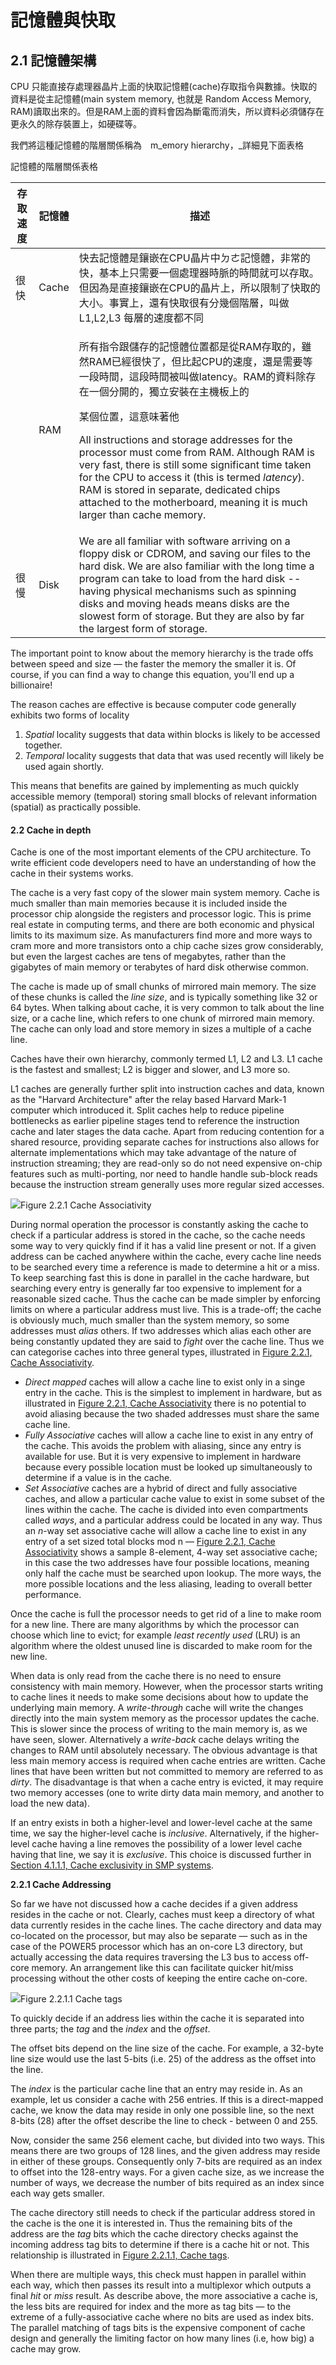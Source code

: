 # 記憶體與快取

## 2.1 記憶體架構

CPU 只能直接存處理器晶片上面的快取記憶體(cache)存取指令與數據。快取的資料是從主記憶體(main system memory, 也就是 Random Access Memory, RAM)讀取出來的。但是RAM上面的資料會因為斷電而消失，所以資料必須儲存在更永久的除存裝置上，如硬碟等。

我們將這種記憶體的階層關係稱為　m_emory hierarchy，_詳細見下面表格



記憶體的階層關係表格&#x20;

| 存取速度 | 記憶體   | 描述                                                                                                                                                                                                                                                                                                                                                                                                                                                               |
| ---- | ----- | ---------------------------------------------------------------------------------------------------------------------------------------------------------------------------------------------------------------------------------------------------------------------------------------------------------------------------------------------------------------------------------------------------------------------------------------------------------------- |
| 很快   | Cache | 快去記憶體是鑲嵌在CPU晶片中ㄉㄜ記憶體，非常的快，基本上只需要一個處理器時脈的時間就可以存取。但因為是直接鑲嵌在CPU的晶片上，所以限制了快取的大小。事實上，還有快取很有分幾個階層，叫做L1,L2,L3 每層的速度都不同                                                                                                                                                                                                                                                                                                                                                  |
|      | RAM   | <p>所有指令跟儲存的記憶體位置都是從RAM存取的，雖然RAM已經很快了，但比起CPU的速度，還是需要等一段時間，這段時間被叫做latency。RAM的資料除存在一個分開的，獨立安裝在主機板上的</p><p>某個位置，這意味著他</p><p>All instructions and storage addresses for the processor must come from RAM. Although RAM is very fast, there is still some significant time taken for the CPU to access it (this is termed <em>latency</em>). RAM is stored in separate, dedicated chips attached to the motherboard, meaning it is much larger than cache memory.</p> |
| 很慢   | Disk  | We are all familiar with software arriving on a floppy disk or CDROM, and saving our files to the hard disk. We are also familiar with the long time a program can take to load from the hard disk -- having physical mechanisms such as spinning disks and moving heads means disks are the slowest form of storage. But they are also by far the largest form of storage.                                                                                      |

The important point to know about the memory hierarchy is the trade offs between speed and size — the faster the memory the smaller it is. Of course, if you can find a way to change this equation, you'll end up a billionaire!

The reason caches are effective is because computer code generally exhibits two forms of locality

1. _Spatial_ locality suggests that data within blocks is likely to be accessed together.
2. _Temporal_ locality suggests that data that was used recently will likely be used again shortly.

This means that benefits are gained by implementing as much quickly accessible memory (temporal) storing small blocks of relevant information (spatial) as practically possible.

#### 2.2 Cache in depth

Cache is one of the most important elements of the CPU architecture. To write efficient code developers need to have an understanding of how the cache in their systems works.

The cache is a very fast copy of the slower main system memory. Cache is much smaller than main memories because it is included inside the processor chip alongside the registers and processor logic. This is prime real estate in computing terms, and there are both economic and physical limits to its maximum size. As manufacturers find more and more ways to cram more and more transistors onto a chip cache sizes grow considerably, but even the largest caches are tens of megabytes, rather than the gigabytes of main memory or terabytes of hard disk otherwise common.

The cache is made up of small chunks of mirrored main memory. The size of these chunks is called the _line size_, and is typically something like 32 or 64 bytes. When talking about cache, it is very common to talk about the line size, or a cache line, which refers to one chunk of mirrored main memory. The cache can only load and store memory in sizes a multiple of a cache line.

Caches have their own hierarchy, commonly termed L1, L2 and L3. L1 cache is the fastest and smallest; L2 is bigger and slower, and L3 more so.

L1 caches are generally further split into instruction caches and data, known as the "Harvard Architecture" after the relay based Harvard Mark-1 computer which introduced it. Split caches help to reduce pipeline bottlenecks as earlier pipeline stages tend to reference the instruction cache and later stages the data cache. Apart from reducing contention for a shared resource, providing separate caches for instructions also allows for alternate implementations which may take advantage of the nature of instruction streaming; they are read-only so do not need expensive on-chip features such as multi-porting, nor need to handle handle sub-block reads because the instruction stream generally uses more regular sized accesses.

![](https://www.bottomupcs.com/chapter02/figures/sets.svg)Figure 2.2.1 Cache Associativity

During normal operation the processor is constantly asking the cache to check if a particular address is stored in the cache, so the cache needs some way to very quickly find if it has a valid line present or not. If a given address can be cached anywhere within the cache, every cache line needs to be searched every time a reference is made to determine a hit or a miss. To keep searching fast this is done in parallel in the cache hardware, but searching every entry is generally far too expensive to implement for a reasonable sized cache. Thus the cache can be made simpler by enforcing limits on where a particular address must live. This is a trade-off; the cache is obviously much, much smaller than the system memory, so some addresses must _alias_ others. If two addresses which alias each other are being constantly updated they are said to _fight_ over the cache line. Thus we can categorise caches into three general types, illustrated in [Figure 2.2.1, Cache Associativity](https://www.bottomupcs.com/ch03s02.html#cache\_associativity).

* _Direct mapped_ caches will allow a cache line to exist only in a singe entry in the cache. This is the simplest to implement in hardware, but as illustrated in [Figure 2.2.1, Cache Associativity](https://www.bottomupcs.com/ch03s02.html#cache\_associativity) there is no potential to avoid aliasing because the two shaded addresses must share the same cache line.
* _Fully Associative_ caches will allow a cache line to exist in any entry of the cache. This avoids the problem with aliasing, since any entry is available for use. But it is very expensive to implement in hardware because every possible location must be looked up simultaneously to determine if a value is in the cache.
* _Set Associative_ caches are a hybrid of direct and fully associative caches, and allow a particular cache value to exist in some subset of the lines within the cache. The cache is divided into even compartments called _ways_, and a particular address could be located in any way. Thus an _n_-way set associative cache will allow a cache line to exist in any entry of a set sized total blocks mod n — [Figure 2.2.1, Cache Associativity](https://www.bottomupcs.com/ch03s02.html#cache\_associativity) shows a sample 8-element, 4-way set associative cache; in this case the two addresses have four possible locations, meaning only half the cache must be searched upon lookup. The more ways, the more possible locations and the less aliasing, leading to overall better performance.

Once the cache is full the processor needs to get rid of a line to make room for a new line. There are many algorithms by which the processor can choose which line to evict; for example _least recently used_ (LRU) is an algorithm where the oldest unused line is discarded to make room for the new line.

When data is only read from the cache there is no need to ensure consistency with main memory. However, when the processor starts writing to cache lines it needs to make some decisions about how to update the underlying main memory. A _write-through_ cache will write the changes directly into the main system memory as the processor updates the cache. This is slower since the process of writing to the main memory is, as we have seen, slower. Alternatively a _write-back_ cache delays writing the changes to RAM until absolutely necessary. The obvious advantage is that less main memory access is required when cache entries are written. Cache lines that have been written but not committed to memory are referred to as _dirty_. The disadvantage is that when a cache entry is evicted, it may require two memory accesses (one to write dirty data main memory, and another to load the new data).

If an entry exists in both a higher-level and lower-level cache at the same time, we say the higher-level cache is _inclusive_. Alternatively, if the higher-level cache having a line removes the possibility of a lower level cache having that line, we say it is _exclusive_. This choice is discussed further in [Section 4.1.1.1, Cache exclusivity in SMP systems](https://www.bottomupcs.com/ch03s04.html#cache\_exclusivity\_in\_smp).

**2.2.1 Cache Addressing**

So far we have not discussed how a cache decides if a given address resides in the cache or not. Clearly, caches must keep a directory of what data currently resides in the cache lines. The cache directory and data may co-located on the processor, but may also be separate — such as in the case of the POWER5 processor which has an on-core L3 directory, but actually accessing the data requires traversing the L3 bus to access off-core memory. An arrangement like this can facilitate quicker hit/miss processing without the other costs of keeping the entire cache on-core.

![](https://www.bottomupcs.com/chapter02/figures/tags.svg)Figure 2.2.1.1 Cache tags

To quickly decide if an address lies within the cache it is separated into three parts; the _tag_ and the _index_ and the _offset_.

The offset bits depend on the line size of the cache. For example, a 32-byte line size would use the last 5-bits (i.e. 25) of the address as the offset into the line.

The _index_ is the particular cache line that an entry may reside in. As an example, let us consider a cache with 256 entries. If this is a direct-mapped cache, we know the data may reside in only one possible line, so the next 8-bits (28) after the offset describe the line to check - between 0 and 255.

Now, consider the same 256 element cache, but divided into two ways. This means there are two groups of 128 lines, and the given address may reside in either of these groups. Consequently only 7-bits are required as an index to offset into the 128-entry ways. For a given cache size, as we increase the number of ways, we decrease the number of bits required as an index since each way gets smaller.

The cache directory still needs to check if the particular address stored in the cache is the one it is interested in. Thus the remaining bits of the address are the _tag_ bits which the cache directory checks against the incoming address tag bits to determine if there is a cache hit or not. This relationship is illustrated in [Figure 2.2.1.1, Cache tags](https://www.bottomupcs.com/ch03s02.html#cache\_tags).

When there are multiple ways, this check must happen in parallel within each way, which then passes its result into a multiplexor which outputs a final _hit_ or _miss_ result. As describe above, the more associative a cache is, the less bits are required for index and the more as tag bits — to the extreme of a fully-associative cache where no bits are used as index bits. The parallel matching of tags bits is the expensive component of cache design and generally the limiting factor on how many lines (i.e, how big) a cache may grow.
